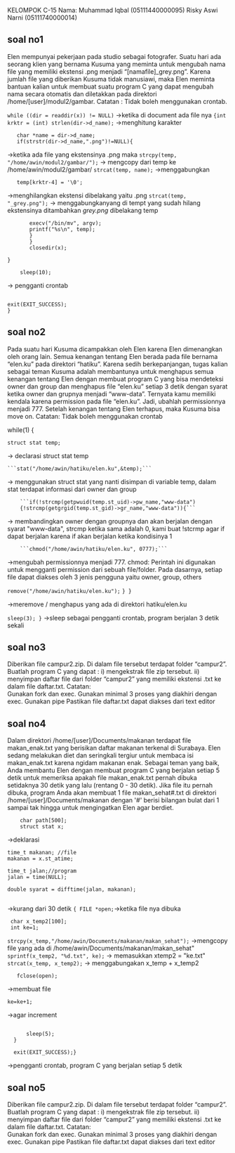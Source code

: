 KELOMPOK C-15
Nama: Muhammad Iqbal    (05111440000095)
      Risky Aswi Narni  (05111740000014)
     
## soal no1
Elen mempunyai pekerjaan pada studio sebagai fotografer. Suatu hari ada seorang klien yang bernama Kusuma yang meminta untuk mengubah nama file yang memiliki ekstensi .png menjadi “[namafile]_grey.png”. Karena jumlah file yang diberikan Kusuma tidak manusiawi, maka Elen meminta bantuan kalian untuk membuat suatu program C yang dapat mengubah nama secara otomatis 
dan diletakkan pada direktori /home/[user]/modul2/gambar.
Catatan : Tidak boleh menggunakan crontab.

```while ((dir = readdir(x)) != NULL)```
->ketika di document ada file nya
 ```{int krktr = (int) strlen(dir->d_name);```
->menghitung karakter
```char temp[1000];
   char *name = dir->d_name;
   if(strstr(dir->d_name,".png")!=NULL){
   ```
->ketika ada file yang ekstensinya .png maka
```strcpy(temp, "/home/awin/modul2/gambar/");```
-> mengcopy dari temp ke /home/awin/modul2/gambar/
``strcat(temp, name);``
->menggabungkan
```krktr = (int)strlen(temp);
   temp[krktr-4] = '\0';
   ```
 ->menghilangkan  ekstensi dibelakang yaitu .png
```strcat(temp, "_grey.png");```
-> menggabungkanyang di tempt yang sudah hilang ekstensinya ditambahkan _grey.png_ dibelakang temp
 ```char *argv[] = {"mv", name, temp, NULL};
		execv("/bin/mv", argv);
		printf("%s\n", temp);
	    }
        }
        closedir(x); 

}
```
```
    sleep(10);
```
-> pengganti crontab
  ```}
  
  exit(EXIT_SUCCESS);
}
```

      
## soal no2
Pada suatu hari Kusuma dicampakkan oleh Elen karena Elen dimenangkan oleh orang lain. Semua kenangan tentang Elen berada pada file bernama “elen.ku” pada direktori “hatiku”. Karena sedih berkepanjangan, tugas kalian sebagai teman Kusuma adalah membantunya untuk menghapus semua kenangan tentang Elen dengan membuat program C yang bisa mendeteksi owner dan group dan menghapus file “elen.ku” setiap 3 detik dengan syarat ketika owner dan grupnya menjadi “www-data”. Ternyata kamu memiliki kendala karena permission pada file “elen.ku”. Jadi, ubahlah permissionnya menjadi 777. Setelah kenangan tentang Elen terhapus, maka Kusuma bisa move on.
Catatan: Tidak boleh menggunakan crontab

while(1) {

   ```struct stat temp;```
   
   -> declarasi struct stat temp
   
	```stat("/home/awin/hatiku/elen.ku",&temp);```
  
  -> menggunakan struct stat yang nanti disimpan di variable temp, dalam stat terdapat informasi dari owner dan group
  
		```if(!strcmp(getpwuid(temp.st_uid)->pw_name,"www-data")
		{!strcmp(getgrgid(temp.st_gid)->gr_name,"www-data")){```
    
  -> membandingkan owner dengan groupnya dan akan berjalan dengan syarat "www-data", strcmp ketika sama adalah 0, 
  kami buat !stcrmp agar if dapat berjalan karena if akan berjalan ketika kondisinya 1
		
		```chmod("/home/awin/hatiku/elen.ku", 0777);```
    
   ->mengubah permissionnya menjadi 777. chmod: Perintah ini digunakan untuk mengganti permission dari sebuah file/folder. Pada dasarnya, setiap file dapat diakses oleh 3 jenis pengguna yaitu owner, group, others
    
   ```remove("/home/awin/hatiku/elen.ku");```
	```}
	   }```
 
  ->meremove / menghapus yang ada di direktori hatiku/elen.ku
  
  ``sleep(3);
  }``
  ->sleep sebagai pengganti crontab, program berjalan 3 detik sekali
  ## soal no3
 Diberikan file campur2.zip. Di dalam file tersebut terdapat folder “campur2”. 
Buatlah program C yang dapat :
i)  mengekstrak file zip tersebut.
ii) menyimpan daftar file dari folder “campur2” yang memiliki ekstensi .txt ke dalam file daftar.txt. 
Catatan:  
Gunakan fork dan exec.
Gunakan minimal 3 proses yang diakhiri dengan exec.
Gunakan pipe
Pastikan file daftar.txt dapat diakses dari text editor


  ## soal no4
Dalam direktori /home/[user]/Documents/makanan terdapat file makan_enak.txt yang berisikan daftar makanan terkenal di Surabaya. Elen sedang melakukan diet dan seringkali tergiur untuk membaca isi makan_enak.txt karena ngidam makanan enak. Sebagai teman yang baik, Anda membantu Elen dengan membuat program C yang berjalan setiap 5 detik untuk memeriksa apakah file makan_enak.txt pernah dibuka setidaknya 30 detik yang lalu (rentang 0 - 30 detik).
Jika file itu pernah dibuka, program Anda akan membuat 1 file makan_sehat#.txt di direktori /home/[user]/Documents/makanan dengan '#' berisi bilangan bulat dari 1 sampai tak hingga untuk mengingatkan Elen agar berdiet.
```while(1) {
    char path[500];
    struct stat x;
```
->deklarasi
```stat(path, &x);
time_t makanan; //file
makanan = x.st_atime;
	
time_t jalan;//program
jalan = time(NULL);

double syarat = difftime(jalan, makanan);
```
 ```if(syarat < 31)
 ```
 ->kurang dari 30 detik
  ``{ FILE *open;``->ketika file nya dibuka 
  ```char x_temp[100];
   char x_temp2[100];
   int ke=1;
  ```
```strcpy(x_temp,"/home/awin/Documents/makanan/makan_sehat");```
->mengcopy file yang ada di /home/awin/Documents/makanan/makan_sehat"
```sprintf(x_temp2, "%d.txt", ke);```
-> memasukkan xtemp2 = "ke.txt"
```strcat(x_temp, x_temp2);```
-> menggabungakan x_temp + x_temp2
```open = fopen(x_temp, "w");
   fclose(open);
   ```
->membuat file
```
ke=ke+1;
```
->agar increment
  ```}

    	sleep(5);
	}

	exit(EXIT_SUCCESS);}
```
->pengganti crontab, program C yang berjalan setiap 5 detik 



  ## soal no5
Diberikan file campur2.zip. Di dalam file tersebut terdapat folder “campur2”. 
Buatlah program C yang dapat :
i)  mengekstrak file zip tersebut.
ii) menyimpan daftar file dari folder “campur2” yang memiliki ekstensi .txt ke dalam file daftar.txt. 
Catatan:  
Gunakan fork dan exec.
Gunakan minimal 3 proses yang diakhiri dengan exec.
Gunakan pipe
Pastikan file daftar.txt dapat diakses dari text editor


